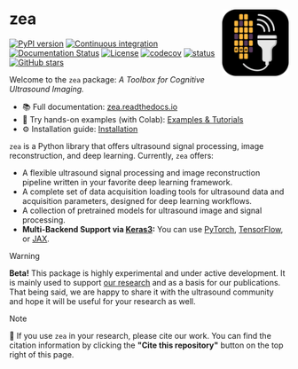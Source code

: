 # zea <img src="https://raw.githubusercontent.com/tue-bmd/zea/main/docs/_static/zea-logo.png" width="120" height="120" align="right" alt="zea Logo" />


[![PyPI version](https://img.shields.io/pypi/v/zea)](https://pypi.org/project/zea/)
[![Continuous integration](https://github.com/tue-bmd/zea/actions/workflows/tests.yaml/badge.svg)](https://github.com/tue-bmd/zea/actions/workflows/tests.yaml)
[![Documentation Status](https://readthedocs.org/projects/zea/badge/?version=latest)](https://zea.readthedocs.io/en/latest/?badge=latest)
[![License](https://img.shields.io/github/license/tue-bmd/zea)](https://github.com/tue-bmd/zea/blob/main/LICENSE)
[![codecov](https://codecov.io/gh/tue-bmd/zea/branch/main/graph/badge.svg)](https://codecov.io/gh/tue-bmd/zea)
[![status](https://joss.theoj.org/papers/fa923917ca41761fe0623ca6c350017d/status.svg)](https://joss.theoj.org/papers/fa923917ca41761fe0623ca6c350017d)
[![GitHub stars](https://img.shields.io/github/stars/tue-bmd/zea?style=social)](https://github.com/tue-bmd/zea/stargazers)

Welcome to the `zea` package: *A Toolbox for Cognitive Ultrasound Imaging.*

- 📚 Full documentation: [zea.readthedocs.io](https://zea.readthedocs.io)
- 🔬 Try hands-on examples (with Colab): [Examples & Tutorials](https://zea.readthedocs.io/en/latest/examples.html)
- ⚙️ Installation guide: [Installation](https://zea.readthedocs.io/en/latest/installation.html)

`zea` is a Python library that offers ultrasound signal processing, image reconstruction, and deep learning. Currently, `zea` offers:

- A flexible ultrasound signal processing and image reconstruction pipeline written in your favorite deep learning framework.
- A complete set of data acquisition loading tools for ultrasound data and acquisition parameters, designed for deep learning workflows.
- A collection of pretrained models for ultrasound image and signal processing.
- **Multi-Backend Support via [Keras3](https://keras.io/keras_3/):** You can use [PyTorch](https://github.com/pytorch/pytorch), [TensorFlow](https://github.com/tensorflow/tensorflow), or [JAX](https://github.com/google/jax).

> [!WARNING]
> **Beta!**
> This package is highly experimental and under active development. It is mainly used to support [our research](https://www.tue.nl/en/research/research-groups/signal-processing-systems/biomedical-diagnostics-lab) and as a basis for our publications. That being said, we are happy to share it with the ultrasound community and hope it will be useful for your research as well.

> [!NOTE]
> 📖 If you use `zea` in your research, please cite our work.
> You can find the citation information by clicking the **"Cite this repository"** button on the top right of this page.
